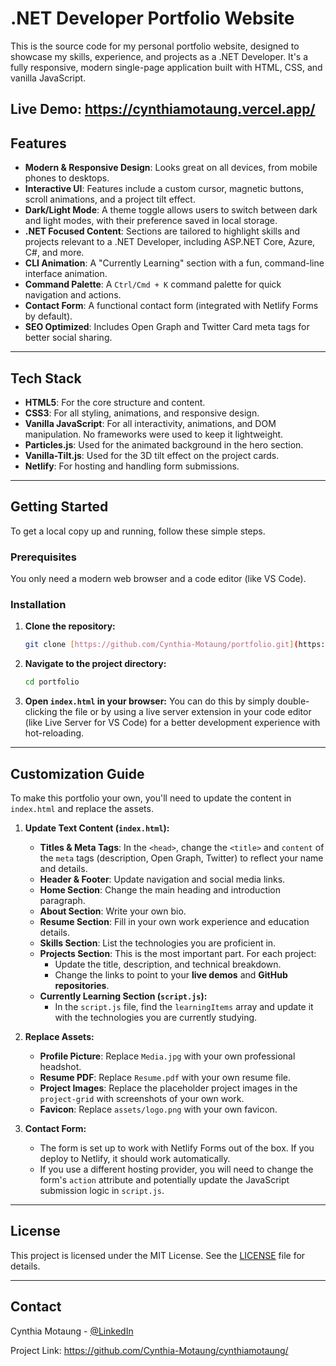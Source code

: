 # .NET Developer Portfolio Website

This is the source code for my personal portfolio website, designed to showcase my skills, experience, and projects as a .NET Developer. It's a fully responsive, modern single-page application built with HTML, CSS, and vanilla JavaScript.

**Live Demo:** https://cynthiamotaung.vercel.app/
---

## Features

- **Modern & Responsive Design**: Looks great on all devices, from mobile phones to desktops.
- **Interactive UI**: Features include a custom cursor, magnetic buttons, scroll animations, and a project tilt effect.
- **Dark/Light Mode**: A theme toggle allows users to switch between dark and light modes, with their preference saved in local storage.
- **.NET Focused Content**: Sections are tailored to highlight skills and projects relevant to a .NET Developer, including ASP.NET Core, Azure, C#, and more.
- **CLI Animation**: A "Currently Learning" section with a fun, command-line interface animation.
- **Command Palette**: A `Ctrl/Cmd + K` command palette for quick navigation and actions.
- **Contact Form**: A functional contact form (integrated with Netlify Forms by default).
- **SEO Optimized**: Includes Open Graph and Twitter Card meta tags for better social sharing.

---

## Tech Stack

- **HTML5**: For the core structure and content.
- **CSS3**: For all styling, animations, and responsive design.
- **Vanilla JavaScript**: For all interactivity, animations, and DOM manipulation. No frameworks were used to keep it lightweight.
- **Particles.js**: Used for the animated background in the hero section.
- **Vanilla-Tilt.js**: Used for the 3D tilt effect on the project cards.
- **Netlify**: For hosting and handling form submissions.

---

## Getting Started

To get a local copy up and running, follow these simple steps.

### Prerequisites

You only need a modern web browser and a code editor (like VS Code).

### Installation

1.  **Clone the repository:**
    ```sh
    git clone [https://github.com/Cynthia-Motaung/portfolio.git](https://github.com/Cynthia-Motaung/portfolio.git)
    ```
2.  **Navigate to the project directory:**
    ```sh
    cd portfolio
    ```
3.  **Open `index.html` in your browser:**
    You can do this by simply double-clicking the file or by using a live server extension in your code editor (like Live Server for VS Code) for a better development experience with hot-reloading.

---

## Customization Guide

To make this portfolio your own, you'll need to update the content in `index.html` and replace the assets.

1.  **Update Text Content (`index.html`):**
    - **Titles & Meta Tags**: In the `<head>`, change the `<title>` and `content` of the `meta` tags (description, Open Graph, Twitter) to reflect your name and details.
    - **Header & Footer**: Update navigation and social media links.
    - **Home Section**: Change the main heading and introduction paragraph.
    - **About Section**: Write your own bio.
    - **Resume Section**: Fill in your own work experience and education details.
    - **Skills Section**: List the technologies you are proficient in.
    - **Projects Section**: This is the most important part. For each project:
        - Update the title, description, and technical breakdown.
        - Change the links to point to your **live demos** and **GitHub repositories**.
    - **Currently Learning Section (`script.js`):**
        - In the `script.js` file, find the `learningItems` array and update it with the technologies you are currently studying.

2.  **Replace Assets:**
    - **Profile Picture**: Replace `Media.jpg` with your own professional headshot.
    - **Resume PDF**: Replace `Resume.pdf` with your own resume file.
    - **Project Images**: Replace the placeholder project images in the `project-grid` with screenshots of your own work.
    - **Favicon**: Replace `assets/logo.png` with your own favicon.

3.  **Contact Form:**
    - The form is set up to work with Netlify Forms out of the box. If you deploy to Netlify, it should work automatically.
    - If you use a different hosting provider, you will need to change the form's `action` attribute and potentially update the JavaScript submission logic in `script.js`.

---

## License

This project is licensed under the MIT License. See the [LICENSE](LICENSE) file for details.

---

## Contact

Cynthia Motaung - [@LinkedIn](https://www.linkedin.com/in/cynthia-motaung/)

Project Link: https://github.com/Cynthia-Motaung/cynthiamotaung/
